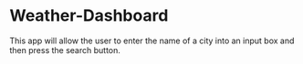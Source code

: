 # Weather-Dashboard

This app will allow the user to enter the name of a city into an input box and then press the search button.